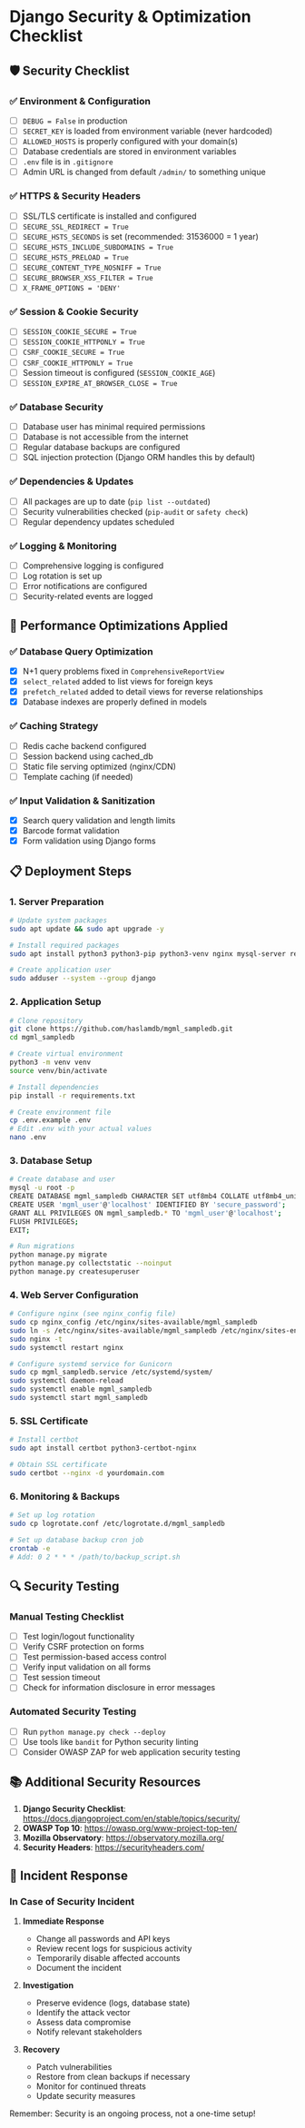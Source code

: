 # Django Security & Optimization Checklist

## 🛡️ Security Checklist

### ✅ Environment & Configuration
- [ ] `DEBUG = False` in production
- [ ] `SECRET_KEY` is loaded from environment variable (never hardcoded)
- [ ] `ALLOWED_HOSTS` is properly configured with your domain(s)
- [ ] Database credentials are stored in environment variables
- [ ] `.env` file is in `.gitignore`
- [ ] Admin URL is changed from default `/admin/` to something unique

### ✅ HTTPS & Security Headers
- [ ] SSL/TLS certificate is installed and configured
- [ ] `SECURE_SSL_REDIRECT = True`
- [ ] `SECURE_HSTS_SECONDS` is set (recommended: 31536000 = 1 year)
- [ ] `SECURE_HSTS_INCLUDE_SUBDOMAINS = True`
- [ ] `SECURE_HSTS_PRELOAD = True`
- [ ] `SECURE_CONTENT_TYPE_NOSNIFF = True`
- [ ] `SECURE_BROWSER_XSS_FILTER = True`
- [ ] `X_FRAME_OPTIONS = 'DENY'`

### ✅ Session & Cookie Security
- [ ] `SESSION_COOKIE_SECURE = True`
- [ ] `SESSION_COOKIE_HTTPONLY = True`
- [ ] `CSRF_COOKIE_SECURE = True`
- [ ] `CSRF_COOKIE_HTTPONLY = True`
- [ ] Session timeout is configured (`SESSION_COOKIE_AGE`)
- [ ] `SESSION_EXPIRE_AT_BROWSER_CLOSE = True`

### ✅ Database Security
- [ ] Database user has minimal required permissions
- [ ] Database is not accessible from the internet
- [ ] Regular database backups are configured
- [ ] SQL injection protection (Django ORM handles this by default)

### ✅ Dependencies & Updates
- [ ] All packages are up to date (`pip list --outdated`)
- [ ] Security vulnerabilities checked (`pip-audit` or `safety check`)
- [ ] Regular dependency updates scheduled

### ✅ Logging & Monitoring
- [ ] Comprehensive logging is configured
- [ ] Log rotation is set up
- [ ] Error notifications are configured
- [ ] Security-related events are logged

## 🚀 Performance Optimizations Applied

### ✅ Database Query Optimization
- [x] N+1 query problems fixed in `ComprehensiveReportView`
- [x] `select_related` added to list views for foreign keys
- [x] `prefetch_related` added to detail views for reverse relationships
- [x] Database indexes are properly defined in models

### ✅ Caching Strategy
- [ ] Redis cache backend configured
- [ ] Session backend using cached_db
- [ ] Static file serving optimized (nginx/CDN)
- [ ] Template caching (if needed)

### ✅ Input Validation & Sanitization
- [x] Search query validation and length limits
- [x] Barcode format validation
- [x] Form validation using Django forms

## 📋 Deployment Steps

### 1. Server Preparation
```bash
# Update system packages
sudo apt update && sudo apt upgrade -y

# Install required packages
sudo apt install python3 python3-pip python3-venv nginx mysql-server redis-server

# Create application user
sudo adduser --system --group django
```

### 2. Application Setup
```bash
# Clone repository
git clone https://github.com/haslamdb/mgml_sampledb.git
cd mgml_sampledb

# Create virtual environment
python3 -m venv venv
source venv/bin/activate

# Install dependencies
pip install -r requirements.txt

# Create environment file
cp .env.example .env
# Edit .env with your actual values
nano .env
```

### 3. Database Setup
```bash
# Create database and user
mysql -u root -p
CREATE DATABASE mgml_sampledb CHARACTER SET utf8mb4 COLLATE utf8mb4_unicode_ci;
CREATE USER 'mgml_user'@'localhost' IDENTIFIED BY 'secure_password';
GRANT ALL PRIVILEGES ON mgml_sampledb.* TO 'mgml_user'@'localhost';
FLUSH PRIVILEGES;
EXIT;

# Run migrations
python manage.py migrate
python manage.py collectstatic --noinput
python manage.py createsuperuser
```

### 4. Web Server Configuration
```bash
# Configure nginx (see nginx_config file)
sudo cp nginx_config /etc/nginx/sites-available/mgml_sampledb
sudo ln -s /etc/nginx/sites-available/mgml_sampledb /etc/nginx/sites-enabled/
sudo nginx -t
sudo systemctl restart nginx

# Configure systemd service for Gunicorn
sudo cp mgml_sampledb.service /etc/systemd/system/
sudo systemctl daemon-reload
sudo systemctl enable mgml_sampledb
sudo systemctl start mgml_sampledb
```

### 5. SSL Certificate
```bash
# Install certbot
sudo apt install certbot python3-certbot-nginx

# Obtain SSL certificate
sudo certbot --nginx -d yourdomain.com
```

### 6. Monitoring & Backups
```bash
# Set up log rotation
sudo cp logrotate.conf /etc/logrotate.d/mgml_sampledb

# Set up database backup cron job
crontab -e
# Add: 0 2 * * * /path/to/backup_script.sh
```

## 🔍 Security Testing

### Manual Testing Checklist
- [ ] Test login/logout functionality
- [ ] Verify CSRF protection on forms
- [ ] Test permission-based access control
- [ ] Verify input validation on all forms
- [ ] Test session timeout
- [ ] Check for information disclosure in error messages

### Automated Security Testing
- [ ] Run `python manage.py check --deploy`
- [ ] Use tools like `bandit` for Python security linting
- [ ] Consider OWASP ZAP for web application security testing

## 📚 Additional Security Resources

1. **Django Security Checklist**: https://docs.djangoproject.com/en/stable/topics/security/
2. **OWASP Top 10**: https://owasp.org/www-project-top-ten/
3. **Mozilla Observatory**: https://observatory.mozilla.org/
4. **Security Headers**: https://securityheaders.com/

## 🚨 Incident Response

### In Case of Security Incident
1. **Immediate Response**
   - Change all passwords and API keys
   - Review recent logs for suspicious activity
   - Temporarily disable affected accounts
   - Document the incident

2. **Investigation**
   - Preserve evidence (logs, database state)
   - Identify the attack vector
   - Assess data compromise
   - Notify relevant stakeholders

3. **Recovery**
   - Patch vulnerabilities
   - Restore from clean backups if necessary
   - Monitor for continued threats
   - Update security measures

Remember: Security is an ongoing process, not a one-time setup!
